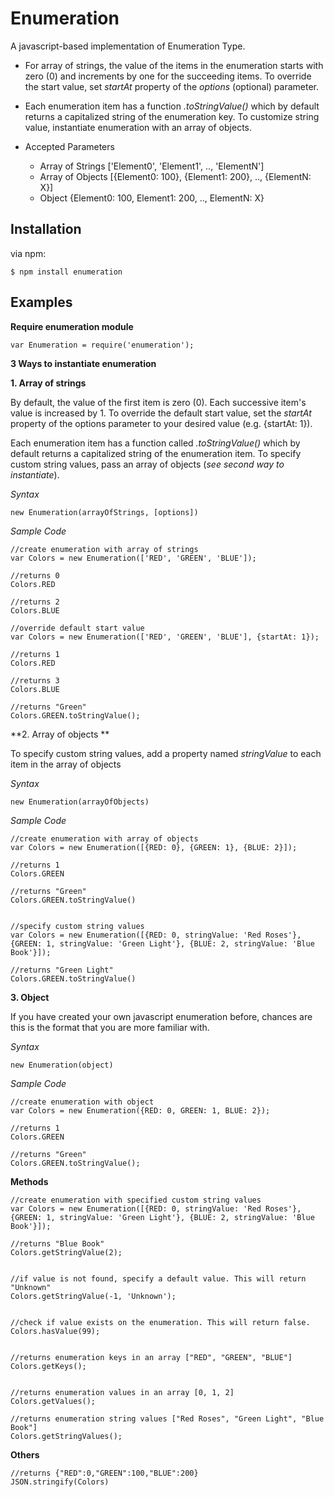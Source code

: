 Enumeration
===========

A javascript-based implementation of Enumeration Type.


  - For array of strings, the value of the items in the enumeration starts with zero (0) and increments by one for the succeeding items. To override the start value, set *startAt* property of the *options* (optional) parameter. 
  - Each enumeration item has a function *.toStringValue()* which by default returns a capitalized string of the enumeration key. To customize string value, instantiate enumeration with an array of objects.

  - Accepted Parameters
    - Array of Strings ['Element0', 'Element1', .., 'ElementN']
    - Array of Objects [{Element0: 100}, {Element1: 200}, .., {ElementN: X}]
    - Object {Element0: 100, Element1: 200, .., ElementN: X}


Installation
------------

via npm:

    $ npm install enumeration

Examples
--------

**Require enumeration module**

    var Enumeration = require('enumeration');

**3 Ways to instantiate enumeration**

**1. Array of strings**

By default, the value of the first item is zero (0). Each successive item's value is increased by 1. To override the default start value, set the *startAt* property of the options parameter to your desired value (e.g. {startAt: 1}). 

Each enumeration item has a function called *.toStringValue()* which by default returns a capitalized string of the enumeration item. To specify custom string values, pass an array of objects (*see second way to instantiate*). 

        
        
*Syntax*
    
    new Enumeration(arrayOfStrings, [options])


*Sample Code*

    //create enumeration with array of strings    
    var Colors = new Enumeration(['RED', 'GREEN', 'BLUE']);

    //returns 0
    Colors.RED

    //returns 2
    Colors.BLUE

    //override default start value
    var Colors = new Enumeration(['RED', 'GREEN', 'BLUE'], {startAt: 1});

    //returns 1
    Colors.RED

    //returns 3
    Colors.BLUE
  
    //returns "Green"
    Colors.GREEN.toStringValue();

  
**2. Array of objects **

To specify custom string values, add a property named *stringValue* to each item in the array of objects

*Syntax*
    
    new Enumeration(arrayOfObjects)


*Sample Code*

    //create enumeration with array of objects
    var Colors = new Enumeration([{RED: 0}, {GREEN: 1}, {BLUE: 2}]);

    //returns 1
    Colors.GREEN    

    //returns "Green"
    Colors.GREEN.toStringValue()    


    //specify custom string values
    var Colors = new Enumeration([{RED: 0, stringValue: 'Red Roses'}, {GREEN: 1, stringValue: 'Green Light'}, {BLUE: 2, stringValue: 'Blue Book'}]);

    //returns "Green Light"
    Colors.GREEN.toStringValue()    


**3. Object**

If you have created your own javascript enumeration before, chances are this is the format that you are more familiar with.

*Syntax*
    
    new Enumeration(object)

*Sample Code*

    //create enumeration with object
    var Colors = new Enumeration({RED: 0, GREEN: 1, BLUE: 2});

    //returns 1
    Colors.GREEN    

    //returns "Green"
    Colors.GREEN.toStringValue(); 



**Methods**

    //create enumeration with specified custom string values
    var Colors = new Enumeration([{RED: 0, stringValue: 'Red Roses'}, {GREEN: 1, stringValue: 'Green Light'}, {BLUE: 2, stringValue: 'Blue Book'}]);

    //returns "Blue Book"
    Colors.getStringValue(2);


    //if value is not found, specify a default value. This will return "Unknown"
    Colors.getStringValue(-1, 'Unknown');


    //check if value exists on the enumeration. This will return false.
    Colors.hasValue(99);


    //returns enumeration keys in an array ["RED", "GREEN", "BLUE"]
    Colors.getKeys();


    //returns enumeration values in an array [0, 1, 2]
    Colors.getValues();

    //returns enumeration string values ["Red Roses", "Green Light", "Blue Book"]
    Colors.getStringValues();


**Others**

    //returns {"RED":0,"GREEN":100,"BLUE":200}
    JSON.stringify(Colors)


